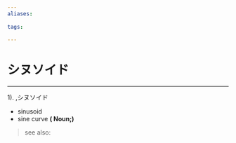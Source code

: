 ```yaml
---
aliases:
    
tags:
    
---
```


# シヌソイド
---
1).
,シヌソイド

- sinusoid
- sine curve
**( Noun;)**
> see also: 
            